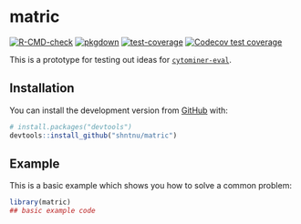 
<!-- README.md is generated from README.Rmd. Please edit that file -->

# matric

<!-- badges: start -->

[![R-CMD-check](https://github.com/shntnu/matric/workflows/R-CMD-check/badge.svg)](https://github.com/shntnu/matric/actions)
[![pkgdown](https://github.com/shntnu/matric/workflows/pkgdown/badge.svg)](https://github.com/shntnu/matric/actions)
[![test-coverage](https://github.com/shntnu/matric/workflows/test-coverage/badge.svg)](https://github.com/shntnu/matric/actions)
[![Codecov test
coverage](https://codecov.io/gh/shntnu/matric/branch/main/graph/badge.svg)](https://codecov.io/gh/shntnu/matric?branch=main)

<!-- badges: end -->

This is a prototype for testing out ideas for
[`cytominer-eval`](https://github.com/cytomining/cytominer-eval).

## Installation

You can install the development version from
[GitHub](https://github.com/) with:

``` r
# install.packages("devtools")
devtools::install_github("shntnu/matric")
```

## Example

This is a basic example which shows you how to solve a common problem:

``` r
library(matric)
## basic example code
```
